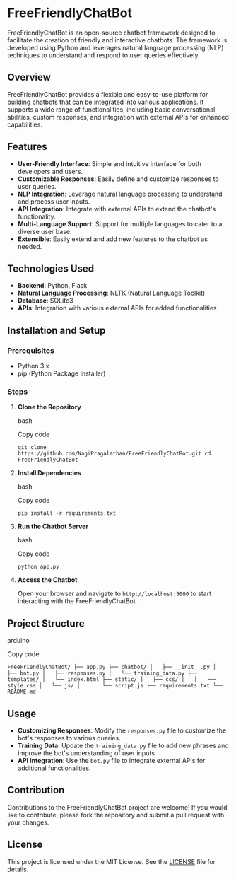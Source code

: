 # FreeFriendlyChatBot

FreeFriendlyChatBot is an open-source chatbot framework designed to facilitate the creation of friendly and interactive chatbots. The framework is developed using Python and leverages natural language processing (NLP) techniques to understand and respond to user queries effectively.

## Overview

FreeFriendlyChatBot provides a flexible and easy-to-use platform for building chatbots that can be integrated into various applications. It supports a wide range of functionalities, including basic conversational abilities, custom responses, and integration with external APIs for enhanced capabilities.

## Features

- **User-Friendly Interface**: Simple and intuitive interface for both developers and users.
- **Customizable Responses**: Easily define and customize responses to user queries.
- **NLP Integration**: Leverage natural language processing to understand and process user inputs.
- **API Integration**: Integrate with external APIs to extend the chatbot's functionality.
- **Multi-Language Support**: Support for multiple languages to cater to a diverse user base.
- **Extensible**: Easily extend and add new features to the chatbot as needed.

## Technologies Used

- **Backend**: Python, Flask
- **Natural Language Processing**: NLTK (Natural Language Toolkit)
- **Database**: SQLite3
- **APIs**: Integration with various external APIs for added functionalities

## Installation and Setup

### Prerequisites

- Python 3.x
- pip (Python Package Installer)

### Steps

1. **Clone the Repository**
    
    bash
    
    Copy code
    
    `git clone https://github.com/NagiPragalathan/FreeFriendlyChatBot.git
    cd FreeFriendlyChatBot` 
    
2. **Install Dependencies**
    
    bash
    
    Copy code
    
    `pip install -r requirements.txt` 
    
3. **Run the Chatbot Server**
    
    bash
    
    Copy code
    
    `python app.py` 
    
4. **Access the Chatbot**
    
    Open your browser and navigate to `http://localhost:5000` to start interacting with the FreeFriendlyChatBot.
    

## Project Structure

arduino

Copy code

`FreeFriendlyChatBot/
├── app.py
├── chatbot/
│   ├── __init__.py
│   ├── bot.py
│   ├── responses.py
│   └── training_data.py
├── templates/
│   └── index.html
├── static/
│   ├── css/
│   │   └── style.css
│   └── js/
│       └── script.js
├── requirements.txt
└── README.md` 

## Usage

- **Customizing Responses**: Modify the `responses.py` file to customize the bot's responses to various queries.
- **Training Data**: Update the `training_data.py` file to add new phrases and improve the bot's understanding of user inputs.
- **API Integration**: Use the `bot.py` file to integrate external APIs for additional functionalities.

## Contribution

Contributions to the FreeFriendlyChatBot project are welcome! If you would like to contribute, please fork the repository and submit a pull request with your changes.

## License

This project is licensed under the MIT License. See the [LICENSE](https://chatgpt.com/c/LICENSE) file for details.
